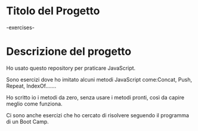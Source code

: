 # Titolo del Progetto
-exercises-
# Descrizione del progetto
Ho usato questo repository per praticare JavaScript.

Sono esercizi dove ho imitato alcuni metodi JavaScript come:Concat, Push, Repeat, IndexOf.......

Ho scritto io i metodi da zero, senza usare i metodi pronti, così da capire meglio come funziona.

Ci sono anche esercizi che ho cercato di risolvere seguendo il programma di un Boot Camp.
